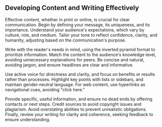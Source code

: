 ## Developing Content and Writing Effectively

Effective content, whether in print or online, is crucial for clear communication. Begin by defining your message, its uniqueness, and its importance. Understand your audience's expectations, which vary by culture, role, and medium. Tailor your tone to reflect confidence, clarity, and humanity, adjusting based on the communication's purpose.

Write with the reader's needs in mind, using the inverted pyramid format to prioritize information. Match the content to the audience's knowledge level, avoiding unnecessary explanations for peers. Be concise and natural, avoiding jargon, and ensure headlines are clear and informative.

Use active voice for directness and clarity, and focus on benefits or results rather than processes. Highlight key points with lists or sidebars, and maintain gender-neutral language. For web content, use hyperlinks as navigational cues, avoiding "click here."

Provide specific, useful information, and ensure no dead ends by offering contacts or next steps. Credit sources to avoid copyright issues and plagiarism. Avoid overstating abilities to prevent unrealistic obligations. Finally, review your writing for clarity and coherence, seeking feedback to ensure understanding.